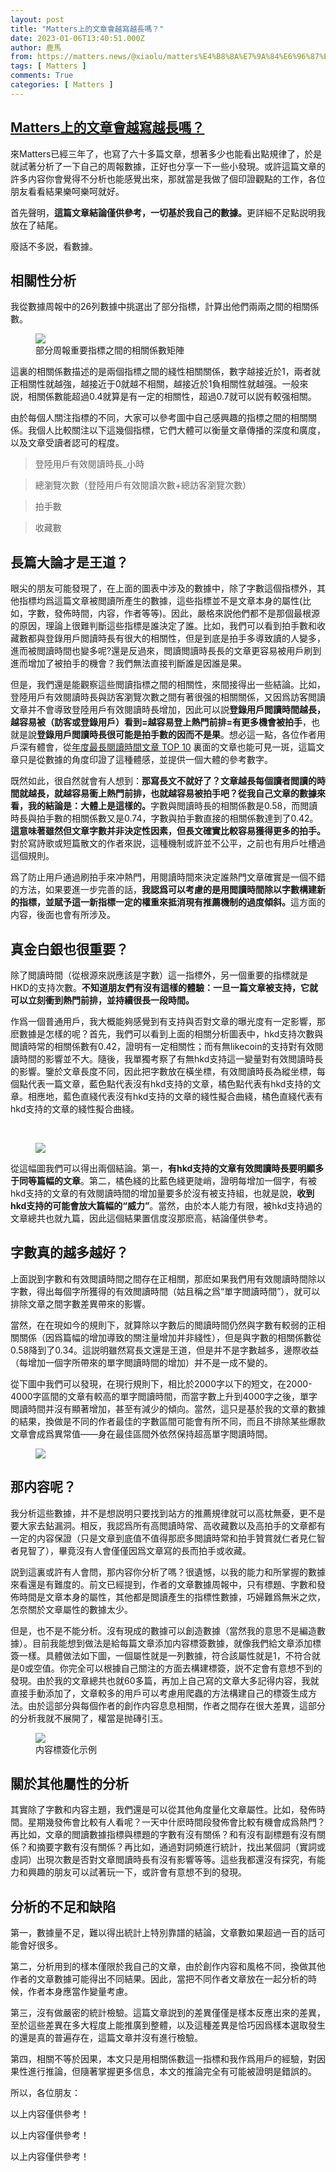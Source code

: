 ```yaml
---
layout: post
title: "Matters上的文章會越寫越長嗎？"
date: 2023-01-06T13:40:51.000Z
author: 鹿馬
from: https://matters.news/@xiaolu/matters%E4%B8%8A%E7%9A%84%E6%96%87%E7%AB%A0%E6%9C%83%E8%B6%8A%E5%AF%AB%E8%B6%8A%E9%95%B7%E5%97%8E-bafybeigdgp3gadetxhlwssfibx4rot7lwq3rq76ih62dlab6wciaf3x66m
tags: [ Matters ]
comments: True
categories: [ Matters ]
---
```

<!--1673012451000-->
[Matters上的文章會越寫越長嗎？](https://matters.news/@xiaolu/matters%E4%B8%8A%E7%9A%84%E6%96%87%E7%AB%A0%E6%9C%83%E8%B6%8A%E5%AF%AB%E8%B6%8A%E9%95%B7%E5%97%8E-bafybeigdgp3gadetxhlwssfibx4rot7lwq3rq76ih62dlab6wciaf3x66m)
------

<div>
<p>來Matters已經三年了，也寫了六十多篇文章，想著多少也能看出點規律了，於是就試著分析了一下自己的周報數據，正好也分享一下一些小發現。或許這篇文章的許多内容你會覺得不分析也能感覺出來，那就當是我做了個印證觀點的工作，各位朋友看看結果樂呵樂呵就好。</p><p>首先聲明，<strong>這篇文章結論僅供參考，一切基於我自己的數據。</strong>更詳細不足點説明我放在了結尾。</p><p>廢話不多説，看數據。</p><h2>相關性分析</h2><p>我從數據周報中的26列數據中挑選出了部分指標，計算出他們兩兩之間的相關係數。</p><figure class="image"><img src="https://assets.matters.news/embed/99842bb9-3481-4daa-84cb-f5bdf25bf6f6.png" data-asset-id="99842bb9-3481-4daa-84cb-f5bdf25bf6f6" referrerpolicy="no-referrer"><figcaption><span>部分周報重要指標之間的相關係數矩陣</span></figcaption></figure><p>這裏的相關係數描述的是兩個指標之間的綫性相關關係，數字越接近於1，兩者就正相關性就越強，越接近于0就越不相關，越接近於1負相關性就越强。一般來説，相關係數能超過0.4就算是有一定的相關性，超過0.7就可以説有較强相關。</p><p>由於每個人關注指標的不同，大家可以參考圖中自己感興趣的指標之間的相關關係。我個人比較關注以下這幾個指標，它們大體可以衡量文章傳播的深度和廣度，以及文章受讀者認可的程度。</p><blockquote>登陸用戶有效閱讀時長_小時</blockquote><blockquote>總瀏覽次數（登陸用戶有效閱讀次數+總訪客瀏覽次數）</blockquote><blockquote>拍手數</blockquote><blockquote>收藏數</blockquote><h2>長篇大論才是王道？</h2><p>眼尖的朋友可能發現了，在上面的圖表中涉及的數據中，除了字數這個指標外，其他指標均爲這篇文章被閲讀所產生的數據，這些指標並不是文章本身的屬性(比如，字數，發佈時間，内容，作者等等)。因此，嚴格來説他們都不是那個最根源的原因，理論上很難判斷這些指標是誰決定了誰。比如，我們可以看到拍手數和收藏數都與登錄用戶閲讀時長有很大的相關性，但是到底是拍手多導致讀的人變多，進而被閲讀時間也變多呢?還是反過來，閲讀閲讀時長長的文章更容易被用戶刷到進而增加了被拍手的機會？我們無法直接判斷誰是因誰是果。</p><p>但是，我們還是能觀察這些閲讀指標之間的相關性，來間接得出一些結論。比如，登陸用戶有效閱讀時長與訪客瀏覽次數之間有著很强的相關關係，又因爲訪客閲讀文章并不會導致登陸用戶有效閱讀時長增加，因此可以説<strong>登錄用戶閲讀時間越長，越容易被（訪客或登錄用戶）看到=越容易登上熱門前排=有更多機會被拍手</strong>，也就是說<strong>登錄用戶閲讀時長很可能是拍手數的因而不是果</strong>。想必這一點，各位作者用戶深有體會，從<a href="https://matters.news/@hi176/361048-2022-%E5%B9%B4%E5%BA%A6%E6%A6%9C%E5%96%AE-no-1-%E5%B9%B4%E5%BA%A6%E6%9C%80%E9%95%B7%E9%96%B1%E8%AE%80%E6%99%82%E9%96%93%E6%96%87%E7%AB%A0-top-10-bafybeidct5gemmexqogclepqpyhqik6ppuj7qfe24i6inpairlc6vi3lf4" rel="noopener noreferrer" target="_blank">年度最長閱讀時間文章 TOP 10</a> 裏面的文章也能可見一斑，這篇文章只是從數據的角度印證了這種體感，並提供一個大體的參考數字。</p><p>既然如此，很自然就會有人想到：<strong>那寫長文不就好了？文章越長每個讀者閲讀的時間就越長，就越容易衝上熱門前排，也就越容易被拍手吧？從我自己文章的數據來看，我的結論是：大體上是這樣的。</strong>字數與閲讀時長的相關係數是0.58，而閲讀時長與拍手數的相關係數又是0.74，字數與拍手數直接的相關係數達到了0.42。<strong>這意味著雖然但文章字數并非決定性因素，但長文確實比較容易獲得更多的拍手。</strong>對於寫詩歌或短篇散文的作者來説，這種機制或許並不公平，之前也有用戶吐槽過這個規則。</p><p>爲了防止用戶通過刷拍手來冲熱門，用閱讀時間來決定誰熱門文章確實是一個不錯的方法，如果要進一步完善的話，<strong>我認爲可以考慮的是用閲讀時間除以字數構建新的指標，並賦予這一新指標一定的權重來抵消現有推薦機制的過度傾斜。</strong>這方面的内容，後面也會有所涉及。</p><h2>真金白銀也很重要？</h2><p>除了閲讀時間（從根源來説應該是字數）這一指標外，另一個重要的指標就是HKD的支持次數。<strong>不知道朋友們有沒有這樣的體驗：一旦一篇文章被支持，它就可以立刻衝到熱門前排，並持續很長一段時間。</strong></p><p>作爲一個普通用戶，我大概能夠感覺到有支持與否對文章的曝光度有一定影響，那麽數據是怎樣的呢？首先，我們可以看到上面的相關分析圖表中，hkd支持次數與閲讀時常的相關係數有0.42，證明有一定相關性；而有無likecoin的支持對有效閱讀時間的影響並不大。隨後，我單獨考察了有無hkd支持這一變量對有效閲讀時長的影響。鑒於文章長度不同，因此把字數放在橫坐標，有效閲讀時長為縱坐標，每個點代表一篇文章，藍色點代表沒有hkd支持的文章，橘色點代表有hkd支持的文章。相應地，藍色直綫代表沒有hkd支持的文章的綫性擬合曲綫，橘色直綫代表有hkd支持的文章的綫性擬合曲綫。</p><p><br></p><figure class="image"><img src="https://assets.matters.news/embed/4f2fe52d-a77e-466e-b9aa-e342dd7295a4.png" data-asset-id="4f2fe52d-a77e-466e-b9aa-e342dd7295a4" referrerpolicy="no-referrer"><figcaption><span></span></figcaption></figure><p>從這幅圖我們可以得出兩個結論。第一，<strong>有hkd支持的文章有效閲讀時長要明顯多于同等篇幅的文章</strong>。第二，橘色綫的比藍色綫更陡峭，證明每增加一個字，有被hkd支持的文章的有效閱讀時間的增加量要多於沒有被支持組，也就是說，<strong>收到hkd支持的可能會放大篇幅的“威力”</strong>。當然，由於本人能力有限，被hkd支持過的文章總共也就九篇，因此這個結果置信度沒那麽高，結論僅供參考。</p><h2><strong>字數真的越多越好？</strong></h2><p>上面説到字數和有效閲讀時間之間存在正相關，那麽如果我們用有效閱讀時間除以字數，得出每個字所獲得的有效閲讀時間（姑且稱之爲“單字閲讀時間”），就可以排除文章之間字數差異帶來的影響。</p><p>當然，在在現如今的規則下，就算除以字數后的閲讀時間仍然與字數有較弱的正相關關係（因爲篇幅的增加導致的關注量增加并非綫性），但是與字數的相關係數從0.58降到了0.34。這説明雖然寫長文還是王道，但是并不是字數越多，邊際收益（每增加一個字所帶來的單字閲讀時間的增加）并不是一成不變的。</p><p>從下圖中我們可以發現，在現行規則下，相比於2000字以下的短文，在2000-4000字區間的文章有較高的單字閲讀時間，而當字數上升到4000字之後，單字閲讀時間并沒有顯著增加，甚至有減少的傾向。當然，這只是基於我的文章的數據的結果，換做是不同的作者最佳的字數區間可能會有所不同，而且不排除某些爆款文章會成爲異常值——身在最佳區間外依然保持超高單字閲讀時間。</p><figure class="image"><img src="https://assets.matters.news/embed/6b02312a-d4c2-4dcb-b9ff-53a1a7f995db.png" data-asset-id="6b02312a-d4c2-4dcb-b9ff-53a1a7f995db" referrerpolicy="no-referrer"><figcaption><span></span></figcaption></figure><h2>那内容呢？</h2><p>我分析這些數據，并不是想説明只要找到站方的推薦規律就可以高枕無憂，更不是要大家去鉆漏洞。相反，我認爲所有高閲讀時常、高收藏數以及高拍手的文章都有一定的内容保證（只是文章到底值不值得那麽多閲讀時常和拍手贊賞就仁者見仁智者見智了），畢竟沒有人會僅僅因爲文章寫的長而拍手或收藏。</p><p>説到這裏或許有人會問，那内容你分析了嗎？很遺憾，以我的能力和所掌握的數據來看還是有難度的。前文已經提到，作者的文章數據周報中，只有標題、字數和發佈時間是文章本身的屬性，其他都是閲讀產生的指標性數據，巧婦難爲無米之炊，怎奈關於文章屬性的數據太少。</p><p>但是，也不是不能分析。沒有現成的數據可以創造數據（當然我的意思不是編造數據）。目前我能想到做法是給每篇文章添加内容標簽數據，就像我們給文章添加標簽一樣。具體做法如下圖，一個屬性就是一列數據，符合該屬性就是1，不符合就是0或空值。你完全可以根據自己關注的方面去構建標簽，説不定會有意想不到的發現。由於我的文章總共也就60多篇，再加上自己寫的文章大多記得内容，我就直接手動添加了，文章較多的用戶可以考慮用爬蟲的方法構建自己的標簽生成方法。由於這部分與每個作者的創作内容息息相關，作者之間存在很大差異，這部分的分析我就不展開了，權當是抛磚引玉。</p><figure class="image"><img src="https://assets.matters.news/embed/706ef632-bcaf-4521-86a1-3d5952d669ae.jpeg" data-asset-id="706ef632-bcaf-4521-86a1-3d5952d669ae" referrerpolicy="no-referrer"><figcaption><span>内容標簽化示例</span></figcaption></figure><h2>關於其他屬性的分析</h2><p>其實除了字數和内容主題，我們還是可以從其他角度量化文章屬性。比如，發佈時間。星期幾發佈會比較有人看呢？一天中什麽時間段發佈會比較有機會成爲熱門？再比如，文章的閲讀數據指標與標題的字數有沒有關係？和有沒有副標題有沒有關係？和摘要字數有沒有關係？再比如，通過對詞頻進行統計，找出某個詞（實詞或虛詞）出現次數是否對文章閲讀時長有沒有影響等等。這些我都還沒有探究，有能力和興趣的朋友可以試著玩一下，或許會有意想不到的發現。</p><h2>分析的不足和缺陷</h2><p>第一，數據量不足，難以得出統計上特別靠譜的結論，文章數如果超過一百的話可能會好很多。</p><p>第二，分析用到的樣本僅限於我自己的文章，由於創作内容和風格不同，換做其他作者的文章數據可能得出不同結果。因此，當把不同作者文章放在一起分析的時候，作者本身應當作變量考慮。</p><p>第三，沒有做嚴密的統計檢驗。這篇文章説到的差異僅僅是樣本反應出來的差異，至於這些差異在多大程度上能推廣到整體，以及這種差異是恰巧因爲樣本選取發生的還是真的普遍存在，這篇文章并沒有進行檢驗。</p><p>第四，相關不等於因果，本文只是用相關係數這一指標和我作爲用戶的經驗，對因果性進行推論，但隨著掌握更多信息，本文的推論完全有可能被證明是錯誤的。</p><p>所以，各位朋友：</p><p>以上内容僅供參考！</p><p>以上内容僅供參考！</p><p>以上内容僅供參考！</p>
</div>
